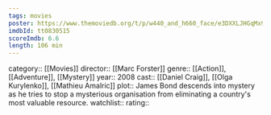 ```yaml
---
tags: movies
poster: https://www.themoviedb.org/t/p/w440_and_h660_face/e3DXXLJHGqMx9yYpXsql1XNljmM.jpg
imdbId: tt0830515
scoreImdb: 6.6
length: 106 min
---
```


category:: [[Movies]]
director:: [[Marc Forster]]
genre:: [[Action]], [[Adventure]], [[Mystery]]
year:: 2008
cast:: [[Daniel Craig]], [[Olga Kurylenko]], [[Mathieu Amalric]]
plot:: James Bond descends into mystery as he tries to stop a mysterious organisation from eliminating a country's most valuable resource.
watchlist::
rating::
